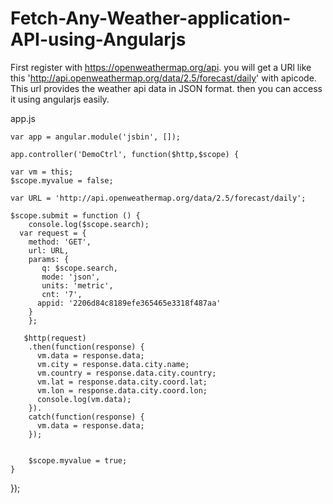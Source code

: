 # Fetch-Any-Weather-application-API-using-Angularjs

First register with https://openweathermap.org/api. you will get a URl like this 'http://api.openweathermap.org/data/2.5/forecast/daily' with apicode. This url provides the weather api data in JSON format. then you can access it using angularjs easily.

app.js

    var app = angular.module('jsbin', []);

    app.controller('DemoCtrl', function($http,$scope) {
  
    var vm = this;
    $scope.myvalue = false;

    var URL = 'http://api.openweathermap.org/data/2.5/forecast/daily';

    $scope.submit = function () {
        console.log($scope.search);
      var request = {
        method: 'GET',
        url: URL,
        params: {
           q: $scope.search,
           mode: 'json',
           units: 'metric',
           cnt: '7',
          appid: '2206d84c8189efe365465e3318f487aa'
        }
        };

       $http(request)
        .then(function(response) {
          vm.data = response.data;
          vm.city = response.data.city.name;
          vm.country = response.data.city.country;
          vm.lat = response.data.city.coord.lat;
          vm.lon = response.data.city.coord.lon;
          console.log(vm.data);
        }).
        catch(function(response) {
          vm.data = response.data;
        });


        $scope.myvalue = true;  
    } 

  });
